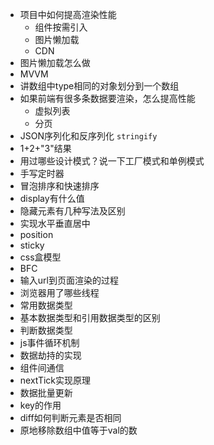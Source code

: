 - 项目中如何提高渲染性能
	- 组件按需引入
	- 图片懒加载
	- CDN
- 图片懒加载怎么做
- MVVM
- 讲数组中type相同的对象划分到一个数组
- 如果前端有很多条数据要渲染，怎么提高性能
	- 虚拟列表
	- 分页
- JSON序列化和反序列化 `stringify`
- 1+2+"3"结果
- 用过哪些设计模式？说一下工厂模式和单例模式
- 手写定时器
- 冒泡排序和快速排序
- display有什么值
- 隐藏元素有几种写法及区别
- 实现水平垂直居中
- position
- sticky
- css盒模型
- BFC
- 输入url到页面渲染的过程
- 浏览器用了哪些线程
- 常用数据类型
- 基本数据类型和引用数据类型的区别
- 判断数据类型
- js事件循环机制
- 数据劫持的实现
- 组件间通信
- nextTick实现原理
- 数据批量更新
- key的作用
- diff如何判断元素是否相同
- 原地移除数组中值等于val的数